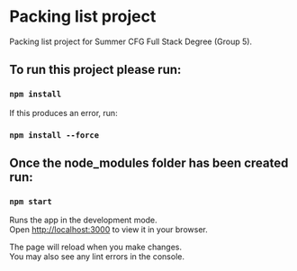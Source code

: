 # Packing list project

Packing list project for Summer CFG Full Stack Degree (Group 5).

## To run this project please run:

### `npm install`

If this produces an error, run:

### `npm install --force`


## Once the node_modules folder has been created run:

### `npm start`

Runs the app in the development mode.\
Open [http://localhost:3000](http://localhost:3000) to view it in your browser.

The page will reload when you make changes.\
You may also see any lint errors in the console.
